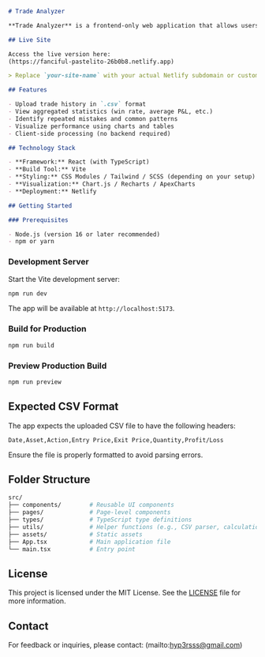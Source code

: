 
````markdown
# Trade Analyzer

**Trade Analyzer** is a frontend-only web application that allows users to upload their trading history and receive meaningful insights. The system processes the uploaded data locally in the browser and presents detailed statistics, visualizations, and performance metrics to help traders identify trends, mistakes, and opportunities for improvement.

## Live Site

Access the live version here:  
(https://fanciful-pastelito-26b0b8.netlify.app)

> Replace `your-site-name` with your actual Netlify subdomain or custom domain.

## Features

- Upload trade history in `.csv` format
- View aggregated statistics (win rate, average P&L, etc.)
- Identify repeated mistakes and common patterns
- Visualize performance using charts and tables
- Client-side processing (no backend required)

## Technology Stack

- **Framework:** React (with TypeScript)
- **Build Tool:** Vite
- **Styling:** CSS Modules / Tailwind / SCSS (depending on your setup)
- **Visualization:** Chart.js / Recharts / ApexCharts
- **Deployment:** Netlify

## Getting Started

### Prerequisites

- Node.js (version 16 or later recommended)
- npm or yarn

````

### Development Server

Start the Vite development server:

```bash
npm run dev
```

The app will be available at `http://localhost:5173`.

### Build for Production

```bash
npm run build
```

### Preview Production Build

```bash
npm run preview
```

## Expected CSV Format

The app expects the uploaded CSV file to have the following headers:

```csv
Date,Asset,Action,Entry Price,Exit Price,Quantity,Profit/Loss
```

Ensure the file is properly formatted to avoid parsing errors.

## Folder Structure

```bash
src/
├── components/        # Reusable UI components
├── pages/             # Page-level components
├── types/             # TypeScript type definitions
├── utils/             # Helper functions (e.g., CSV parser, calculations)
├── assets/            # Static assets
├── App.tsx            # Main application file
└── main.tsx           # Entry point
```

## License

This project is licensed under the MIT License. See the [LICENSE](LICENSE) file for more information.

## Contact

For feedback or inquiries, please contact:
(mailto:hyp3rsss@gmail.com)


```

